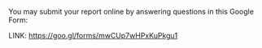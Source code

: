 You may submit your report online by answering questions in this Google Form:

LINK: https://goo.gl/forms/mwCUp7wHPxKuPkgu1
